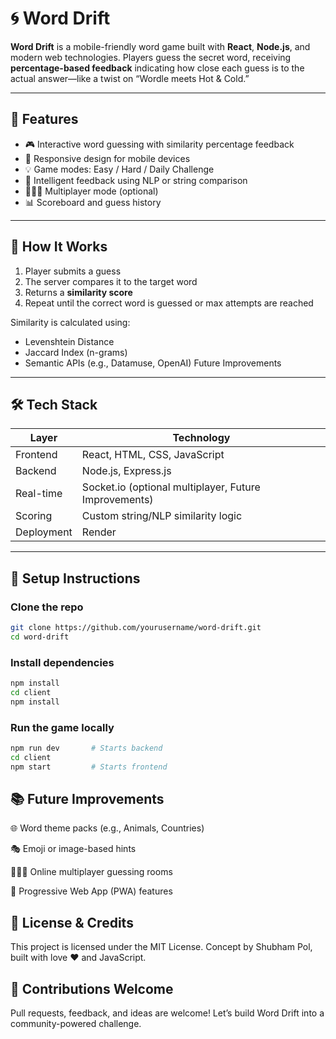# 🌀 Word Drift

**Word Drift** is a mobile-friendly word game built with **React**, **Node.js**, and modern web technologies. Players guess the secret word, receiving **percentage-based feedback** indicating how close each guess is to the actual answer—like a twist on “Wordle meets Hot & Cold.”

---

## 🚀 Features

- 🎮 Interactive word guessing with similarity percentage feedback
- 📱 Responsive design for mobile devices
- 💡 Game modes: Easy / Hard / Daily Challenge
- 🧠 Intelligent feedback using NLP or string comparison
- 🧑‍🤝‍🧑 Multiplayer mode (optional)
- 📊 Scoreboard and guess history

---

## 🧩 How It Works

1. Player submits a guess
2. The server compares it to the target word
3. Returns a **similarity score**
4. Repeat until the correct word is guessed or max attempts are reached

Similarity is calculated using:
- Levenshtein Distance
- Jaccard Index (n-grams)
- Semantic APIs (e.g., Datamuse, OpenAI) Future Improvements

---

## 🛠️ Tech Stack

| Layer        | Technology            |
|--------------|------------------------|
| Frontend     | React, HTML, CSS, JavaScript |
| Backend      | Node.js, Express.js    |
| Real-time    | Socket.io (optional multiplayer, Future Improvements) |
| Scoring      | Custom string/NLP similarity logic |
| Deployment   | Render

---



## 🧪 Setup Instructions

### Clone the repo

```bash
git clone https://github.com/yourusername/word-drift.git
cd word-drift
```
### Install dependencies
```bash
npm install
cd client
npm install
```
### Run the game locally
```bash
npm run dev       # Starts backend
cd client
npm start         # Starts frontend
```
## 📚 Future Improvements
🌐 Word theme packs (e.g., Animals, Countries)

🎭 Emoji or image-based hints

🧑‍🤝‍🧑 Online multiplayer guessing rooms

📲 Progressive Web App (PWA) features

## 🧠 License & Credits
This project is licensed under the MIT License. Concept by Shubham Pol, built with love ❤️ and JavaScript.

## 🙌 Contributions Welcome
Pull requests, feedback, and ideas are welcome! Let’s build Word Drift into a community-powered challenge.
